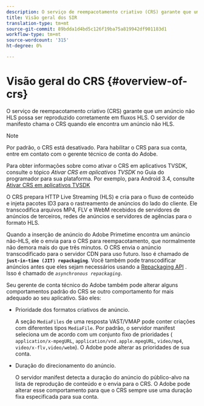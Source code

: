```yaml
---
description: O serviço de reempacotamento criativo (CRS) garante que um anúncio não HLS possa ser reproduzido corretamente em fluxos HLS. O servidor de manifesto chama o CRS quando ele encontra um anúncio não HLS.
title: Visão geral dos SIR
translation-type: tm+mt
source-git-commit: 89bdda1d4bd5c126f19ba75a819942df901183d1
workflow-type: tm+mt
source-wordcount: '315'
ht-degree: 0%

---
```



# Visão geral do CRS {#overview-of-crs}

O serviço de reempacotamento criativo (CRS) garante que um anúncio não HLS possa ser reproduzido corretamente em fluxos HLS. O servidor de manifesto chama o CRS quando ele encontra um anúncio não HLS.

>[!NOTE]
>
>Por padrão, o CRS está desativado. Para habilitar o CRS para sua conta, entre em contato com o gerente técnico de conta do Adobe.
>
>Para obter informações sobre como ativar o CRS em aplicativos TVSDK, consulte o tópico *Ativar CRS em aplicativos TVSDK* no Guia do programador para sua plataforma. Por exemplo, para Android 3.4, consulte [Ativar CRS em aplicativos TVSDK](../../programming/tvsdk-3x-android-prog/android-3x-advertising/ad-insertion/ad-transcoding/android-3x-ad-transcoding.md)

O CRS prepara HTTP Live Streaming (HLS) e cria para o fluxo de conteúdo e injeta pacotes ID3 para o rastreamento de anúncios do lado do cliente. Ele transcodifica arquivos MP4, FLV e WebM recebidos de servidores de anúncios de terceiros, redes de anúncios e servidores de agências para o formato HLS.

Quando a inserção de anúncio do Adobe Primetime encontra um anúncio não-HLS, ele o envia para o CRS para reempacotamento, que normalmente não demora mais do que três minutos. O CRS envia o anúncio transcodificado para o servidor CDN para uso futuro. Isso é chamado de **`just-in-time (JIT) repackaging`**. Você também pode transcodificar anúncios antes que eles sejam necessários usando a [Repackaging API](../../primetime-ad-insertion/~old-creative-repackaging-service/api-repackage.md) . Isso é chamado de *`asynchronous repackaging`*.

Seu gerente de conta técnico do Adobe também pode alterar alguns comportamentos padrão do CRS se outro comportamento for mais adequado ao seu aplicativo. São eles:

* Prioridade dos formatos criativos de anúncio.

   A seção `MediaFiles` de uma resposta VAST/VMAP pode conter criações com diferentes tipos `MediaFile`. Por padrão, o servidor manifest seleciona um de acordo com um conjunto fixo de prioridades ( `application/x-mpegURL`, `application/vnd.apple.mpegURL`, `video/mp4`, `video/x-flv,video/webm`). O Adobe pode alterar as prioridades de sua conta.
* Duração do direcionamento do anúncio.

   O servidor manifest detecta a duração do anúncio do público-alvo na lista de reprodução de conteúdo e o envia para o CRS. O Adobe pode alterar esse comportamento para que o CRS sempre use uma duração fixa especificada para sua conta.
